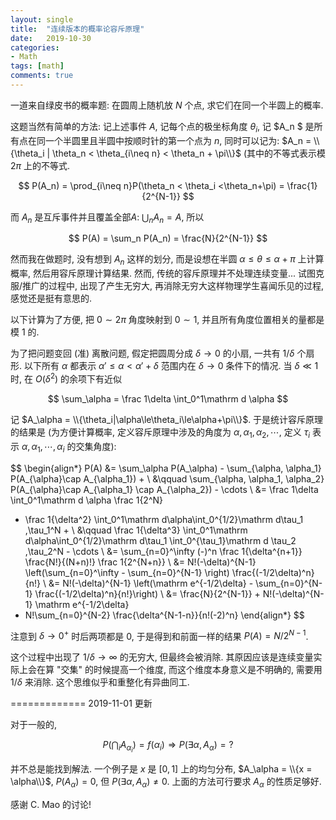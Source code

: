 ```yaml
---
layout: single
title:  "连续版本的概率论容斥原理"
date:   2019-10-30
categories:
- Math
tags: [math]
comments: true
---
```

一道来自绿皮书的概率题: 
在圆周上随机放 $N$ 个点, 求它们在同一个半圆上的概率. 

这题当然有简单的方法: 记上述事件 $A$, 记每个点的极坐标角度 $\theta_i$, 
记 $A_n $ 是所有点在同一个半圆里且半圆中按顺时针的第一个点为 $n$, 
同时可以记为:
$A_n = \\{\theta_i | \theta_n < \theta_{i\neq n} < \theta_n + \pi\\}$
(其中的不等式表示模 $2\pi$ 上的不等式. 

$$
P(A_n) = \prod_{i\neq n}P(\theta_n < \theta_i <\theta_n+\pi) 
= \frac{1}{2^{N-1}}
$$

而 $A_n$ 是互斥事件并且覆盖全部$A$: $\bigcup_n A_n = A$, 所以

$$
P(A) = \sum_n P(A_n) = \frac{N}{2^{N-1}}
$$

然而我在做题时, 没有想到 $A_n$ 这样的划分, 而是设想在半圆 
$\alpha \le \theta \le \alpha + \pi$ 上计算概率, 然后用容斥原理计算结果. 
然而, 传统的容斥原理并不处理连续变量... 
试图克服/推广的过程中, 出现了产生无穷大, 再消除无穷大这样物理学生喜闻乐见的过程, 
感觉还是挺有意思的. 

以下计算为了方便, 把 $0\sim 2\pi$ 角度映射到 $0\sim 1$, 
并且所有角度位置相关的量都是模 $1$ 的. 

为了把问题变回 (准) 离散问题, 假定把圆周分成 $\delta \to 0$ 的小扇,
一共有 $1/\delta$ 个扇形. 
以下所有 $\alpha$ 都表示 $\alpha' \le \alpha < \alpha' + \delta$ 
范围内在 $\delta\to 0$ 条件下的情况. 
当 $\delta \ll 1$ 时, 在 $O(\delta^2)$ 的余项下有近似

$$
\sum_\alpha = 
\frac 1\delta \int_0^1\mathrm d \alpha
$$

记 $A_\alpha = \\{\theta_i|\alpha\le\theta_i\le\alpha+\pi\\}$. 
于是统计容斥原理的结果是 (为方便计算概率, 定义容斥原理中涉及的角度为 
$\alpha, \alpha_1, \alpha_2, \cdots$, 定义
$\tau_i$ 表示 $\alpha,\alpha_1, \cdots, \alpha_i$ 的交集角度): 

$$
\begin{align*}
P(A) &= \sum_\alpha P(A_\alpha) - \sum_{\alpha, \alpha_1} 
P(A_{\alpha}\cap A_{\alpha_1}) +  \\
&\qquad \sum_{\alpha, \alpha_1, \alpha_2}
P(A_{\alpha}\cap A_{\alpha_1} \cap A_{\alpha_2}) - \cdots \\
&= \frac 1\delta \int_0^1\mathrm d \alpha \frac 1{2^N}
- \frac 1{\delta^2}
\int_0^1\mathrm d\alpha\int_0^{1/2}\mathrm d\tau_1 \,\tau_1^N + \\
&\qquad \frac 1{\delta^3}
\int_0^1\mathrm d\alpha\int_0^{1/2}\mathrm d\tau_1 
\int_0^{\tau_1}\mathrm d \tau_2 \,\tau_2^N - \cdots \\
&= \sum_{n=0}^\infty 
(-)^n \frac 1{\delta^{n+1}} \frac{N!}{(N+n)!} \frac 1{2^{N+n}} \\
&= N!(-\delta)^{N-1} \left(\sum_{n=0}^\infty - \sum_{n=0}^{N-1}
\right) \frac{(-1/2\delta)^n}{n!} \\
&= N!(-\delta)^{N-1} \left(\mathrm e^{-1/2\delta} - 
\sum_{n=0}^{N-1} \frac{(-1/2\delta)^n}{n!}\right) \\
&= \frac{N}{2^{N-1}} + N!(-\delta)^{N-1} \mathrm e^{-1/2\delta}
- N!\sum_{n=0}^{N-2} \frac{\delta^{N-1-n}}{n!(-2)^n} 
\end{align*}
$$

注意到 $\delta\to 0^+$ 时后两项都是 $0$, 于是得到和前面一样的结果 $P(A) = N/2^{N-1}$. 

这个过程中出现了 $1/\delta \to \infty$ 的无穷大, 但最终会被消除. 
其原因应该是连续变量实际上会在算 "交集" 的时候提高一个维度, 
而这个维度本身意义是不明确的, 需要用 $1/\delta$ 来消除. 
这个思维似乎和重整化有异曲同工. 

=============
2019-11-01 更新

对于一般的, 

$$
P\left(\bigcap_i A_{\alpha_i}\right) = f(\alpha_i) \Rightarrow
P(\exists \alpha, A_{\alpha}) = ?
$$

并不总是能找到解法. 一个例子是 $x$ 是 $[0,1]$ 上的均匀分布,
$A_\alpha = \\{x = \alpha\\}$, 
$P(A_\alpha) = 0$, 但 $P(\exists \alpha,  A_\alpha) \neq 0$. 
上面的方法可行要求 $A_\alpha$ 的性质足够好. 

感谢 C. Mao 的讨论! 
